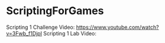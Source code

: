 # ScriptingForGames
Scripting 1 Challenge Video: https://www.youtube.com/watch?v=3Fwb_f1DjpI
Scripting 1 Lab Video: 
